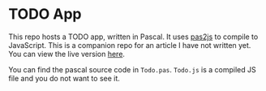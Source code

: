 # TODO App
This repo hosts a TODO app, written in Pascal. It uses [pas2js](https://wiki.freepascal.org/pas2js) to compile to JavaScript. This is a companion repo for an article I have not written yet. You can view the live version [here](https://r3dm1ke.github.io/todo-app-pas2js/).

You can find the pascal source code in `Todo.pas`. `Todo.js` is a compiled JS file and you do not want to see it.